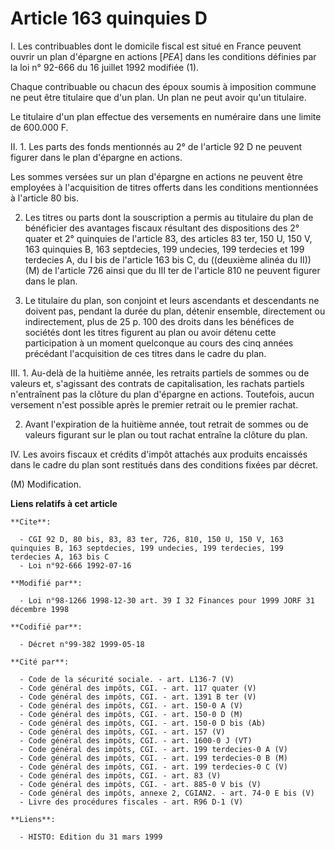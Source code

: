 # Article 163 quinquies D

I. Les contribuables dont le domicile fiscal est situé en France peuvent ouvrir un plan d'épargne en actions [*PEA*] dans les
conditions définies par la loi n° 92-666 du 16 juillet 1992 modifiée (1).

Chaque contribuable ou chacun des époux soumis à imposition commune ne peut être titulaire que d'un plan. Un plan ne peut
avoir qu'un titulaire.

Le titulaire d'un plan effectue des versements en numéraire dans une limite de 600.000 F.

II. 1. Les parts des fonds mentionnés au 2° de l'article 92 D ne peuvent figurer dans le plan d'épargne en actions.

Les sommes versées sur un plan d'épargne en actions ne peuvent être employées à l'acquisition de titres offerts dans les
conditions mentionnées à l'article 80 bis.

2. Les titres ou parts dont la souscription a permis au titulaire du plan de bénéficier des avantages fiscaux résultant des
dispositions des 2° quater et 2° quinquies de l'article 83, des articles 83 ter, 150 U, 150 V, 163 quinquies B, 163
septdecies, 199 undecies, 199 terdecies et 199 terdecies A, du I bis de l'article 163 bis C, du ((deuxième alinéa du II)) (M)
de l'article 726 ainsi que du III ter de l'article 810 ne peuvent figurer dans le plan.

3. Le titulaire du plan, son conjoint et leurs ascendants et descendants ne doivent pas, pendant la durée du plan, détenir
ensemble, directement ou indirectement, plus de 25 p. 100 des droits dans les bénéfices de sociétés dont les titres figurent
au plan ou avoir détenu cette participation à un moment quelconque au cours des cinq années précédant l'acquisition de ces
titres dans le cadre du plan.

III. 1. Au-delà de la huitième année, les retraits partiels de sommes ou de valeurs et, s'agissant des contrats de
capitalisation, les rachats partiels n'entraînent pas la clôture du plan d'épargne en actions. Toutefois, aucun versement
n'est possible après le premier retrait ou le premier rachat.

2. Avant l'expiration de la huitième année, tout retrait de sommes ou de valeurs figurant sur le plan ou tout rachat entraîne
la clôture du plan.

IV. Les avoirs fiscaux et crédits d'impôt attachés aux produits encaissés dans le cadre du plan sont restitués dans des
conditions fixées par décret.

(M) Modification.

**Liens relatifs à cet article**

	**Cite**:

	  - CGI 92 D, 80 bis, 83, 83 ter, 726, 810, 150 U, 150 V, 163 quinquies B, 163 septdecies, 199 undecies, 199 terdecies, 199 terdecies A, 163 bis C
	  - Loi n°92-666 1992-07-16

	**Modifié par**:

	  - Loi n°98-1266 1998-12-30 art. 39 I 32 Finances pour 1999 JORF 31 décembre 1998

	**Codifié par**:

	  - Décret n°99-382 1999-05-18

	**Cité par**:

	  - Code de la sécurité sociale. - art. L136-7 (V)
	  - Code général des impôts, CGI. - art. 117 quater (V)
	  - Code général des impôts, CGI. - art. 1391 B ter (V)
	  - Code général des impôts, CGI. - art. 150-0 A (V)
	  - Code général des impôts, CGI. - art. 150-0 D (M)
	  - Code général des impôts, CGI. - art. 150-0 D bis (Ab)
	  - Code général des impôts, CGI. - art. 157 (V)
	  - Code général des impôts, CGI. - art. 1600-0 J (VT)
	  - Code général des impôts, CGI. - art. 199 terdecies-0 A (V)
	  - Code général des impôts, CGI. - art. 199 terdecies-0 B (M)
	  - Code général des impôts, CGI. - art. 199 terdecies-0 C (V)
	  - Code général des impôts, CGI. - art. 83 (V)
	  - Code général des impôts, CGI. - art. 885-0 V bis (V)
	  - Code général des impôts, annexe 2, CGIAN2. - art. 74-0 E bis (V)
	  - Livre des procédures fiscales - art. R96 D-1 (V)

	**Liens**:

	  - HISTO: Edition du 31 mars 1999
